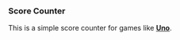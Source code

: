 ### Score Counter

This is a simple score counter for games like [**Uno**](https://en.wikipedia.org/wiki/Uno_(card_game)).
